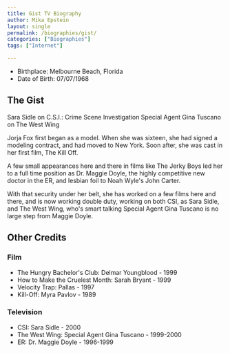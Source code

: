 ```yaml
---
title: Gist TV Biography
author: Mika Epstein
layout: single
permalink: /biographies/gist/
categories: ["Biographies"]
tags: ["Internet"]

---
```


* Birthplace: Melbourne Beach, Florida
* Date of Birth: 07/07/1968

## The Gist

Sara Sidle on C.S.I.: Crime Scene Investigation Special Agent Gina Tuscano on The West Wing

Jorja Fox first began as a model. When she was sixteen, she had signed a modeling contract, and had moved to New York. Soon after, she was cast in her first film, The Kill Off.

A few small appearances here and there in films like The Jerky Boys led her to a full time position as Dr. Maggie Doyle, the highly competitive new doctor in the ER, and lesbian foil to Noah Wyle's John Carter.

With that security under her belt, she has worked on a few films here and there, and is now working double duty, working on both CSI, as Sara Sidle, and The West Wing, who's smart talking Special Agent Gina Tuscano is no large step from Maggie Doyle.

## Other Credits

### Film
- The Hungry Bachelor's Club: Delmar Youngblood - 1999
- How to Make the Cruelest Month: Sarah Bryant - 1999
- Velocity Trap: Pallas - 1997
- Kill-Off: Myra Pavlov - 1989

### Television
- CSI: Sara Sidle - 2000
- The West Wing: Special Agent Gina Tuscano - 1999-2000
- ER: Dr. Maggie Doyle - 1996-1999